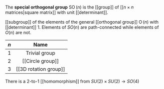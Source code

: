 The **special orthogonal group** $\operatorname{SO}(n)$ is the [[group]] of [[$n \times n$ matrices|square matrix]] with unit [[determinant]].


[[subgroup]] of the elements of the general [[orthogonal group]] $\operatorname{O}(n)$ with [[determinant]] 1. Elements of $SO(n)$ are path-connected while elements of $O(n)$ are not. 

|$n$|Name|
|:--:|:----:|
|1|Trivial group|
|2|[[Circle group]]|
|3|[[3D rotation group]]|


There is a 2-to-1 [[homomorphism]] from $SU(2)\times SU(2) \to SO(4)$
